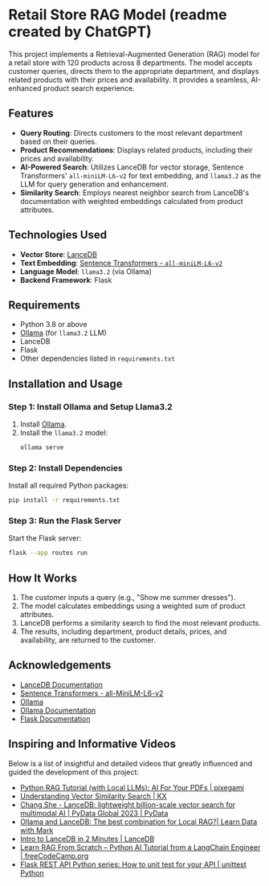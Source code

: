 
# Retail Store RAG Model (readme created by ChatGPT)

This project implements a Retrieval-Augmented Generation (RAG) model for a retail store with 120 products across 8 departments. The model accepts customer queries, directs them to the appropriate department, and displays related products with their prices and availability. It provides a seamless, AI-enhanced product search experience.

## Features
- **Query Routing**: Directs customers to the most relevant department based on their queries.
- **Product Recommendations**: Displays related products, including their prices and availability.
- **AI-Powered Search**: Utilizes LanceDB for vector storage, Sentence Transformers' `all-miniLM-L6-v2` for text embedding, and `llama3.2` as the LLM for query generation and enhancement.
- **Similarity Search**: Employs nearest neighbor search from LanceDB's documentation with weighted embeddings calculated from product attributes.

## Technologies Used
- **Vector Store**: [LanceDB](https://lancedb.ai)
- **Text Embedding**: [Sentence Transformers - `all-miniLM-L6-v2`](https://www.sbert.net/)
- **Language Model**: `llama3.2` (via Ollama)
- **Backend Framework**: Flask

## Requirements
- Python 3.8 or above
- [Ollama](https://ollama.com/) (for `llama3.2` LLM)
- LanceDB
- Flask
- Other dependencies listed in `requirements.txt`

## Installation and Usage

### Step 1: Install Ollama and Setup Llama3.2
1. Install [Ollama](https://ollama.com/).
2. Install the `llama3.2` model:
   ```bash
   ollama serve
   ```

### Step 2: Install Dependencies
Install all required Python packages:
```bash
pip install -r requirements.txt
```

### Step 3: Run the Flask Server
Start the Flask server:
```bash
flask --app routes run
```

## How It Works
1. The customer inputs a query (e.g., "Show me summer dresses").
2. The model calculates embeddings using a weighted sum of product attributes.
3. LanceDB performs a similarity search to find the most relevant products.
4. The results, including department, product details, prices, and availability, are returned to the customer.

## Acknowledgements
- [LanceDB Documentation](https://lancedb.ai/docs)
- [Sentence Transformers - all-MiniLM-L6-v2](https://huggingface.co/sentence-transformers/all-MiniLM-L6-v2)
- [Ollama](https://ollama.com/)
- [Ollama Documentation](https://python.langchain.com/v0.1/docs/integrations/llms/ollama/)
- [Flask Documentation](https://flask.palletsprojects.com/en/stable/)


## Inspiring and Informative Videos

Below is a list of insightful and detailed videos that greatly influenced and guided the development of this project:

- [Python RAG Tutorial (with Local LLMs): AI For Your PDFs | pixegami](https://www.youtube.com/watch?v=2TJxpyO3ei4&t=834s&ab_channel=pixegami)
- [Understanding Vector Similarity Search | KX](https://www.youtube.com/watch?v=qQ8HNRHRRQw&ab_channel=KX)
- [Chang She - LanceDB: lightweight billion-scale vector search for multimodal AI | PyData Global 2023 | PyData](https://www.youtube.com/watch?v=kF1IFBQ_KD4&t=826s&ab_channel=PyData)
- [Ollama and LanceDB: The best combination for Local RAG?| Learn Data with Mark](https://www.youtube.com/watch?v=HcqGiCu2Bjs&ab_channel=LearnDatawithMark)
- [Intro to LanceDB in 2 Minutes | LanceDB](https://www.youtube.com/watch?v=6SweXJhboTA&ab_channel=LanceDB)
- [Learn RAG From Scratch – Python AI Tutorial from a LangChain Engineer | freeCodeCamp.org](https://www.youtube.com/watch?v=sVcwVQRHIc8&t=1148s&ab_channel=freeCodeCamp.org)
- [Flask REST API Python series: How to unit test for your API | unittest Python](https://www.youtube.com/watch?v=dTvJwxrM1VY&ab_channel=CodeWithPrince)
